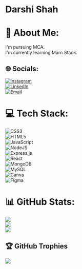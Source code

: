 <h1>Darshi Shah</h1>

# 💫 About Me:
I'm pursuing MCA.<br>I'm currently learning Marn Stack.<br>

## 🌐 Socials:
[![Instagram](https://img.shields.io/badge/Instagram-%23E4405F.svg?logo=Instagram&logoColor=white)](https://instagram.com/darshiii__9)  
[![LinkedIn](https://img.shields.io/badge/LinkedIn-%230077B5.svg?logo=linkedin&logoColor=white)](https://linkedin.com/in/darshi-shah-49a63b257)  
[![Email](https://img.shields.io/badge/Email-D14836?logo=gmail&logoColor=white)](mailto:shahdarshi910@gmail.com) 

# 💻 Tech Stack:
![CSS3](https://img.shields.io/badge/css3-%231572B6.svg?style=for-the-badge&logo=css3&logoColor=white)  
![HTML5](https://img.shields.io/badge/html5-%23E34F26.svg?style=for-the-badge&logo=html5&logoColor=white)  
![JavaScript](https://img.shields.io/badge/javascript-%23323330.svg?style=for-the-badge&logo=javascript&logoColor=%23F7DF1E)  
![NodeJS](https://img.shields.io/badge/node.js-6DA55F?style=for-the-badge&logo=node.js&logoColor=white)  
![Express.js](https://img.shields.io/badge/express.js-%23404d59.svg?style=for-the-badge&logo=express&logoColor=%2361DAFB)  
![React](https://img.shields.io/badge/react-%2320232a.svg?style=for-the-badge&logo=react&logoColor=%2361DAFB)  
![MongoDB](https://img.shields.io/badge/MongoDB-%234ea94b.svg?style=for-the-badge&logo=mongodb&logoColor=white)  
![MySQL](https://img.shields.io/badge/mysql-4479A1.svg?style=for-the-badge&logo=mysql&logoColor=white)  
![Canva](https://img.shields.io/badge/Canva-%2300C4CC.svg?style=for-the-badge&logo=Canva&logoColor=white)  
![Figma](https://img.shields.io/badge/figma-%23F24E1E.svg?style=for-the-badge&logo=figma&logoColor=white)

# 📊 GitHub Stats:
![](https://github-readme-stats.vercel.app/api?username=Darshi09&theme=default&hide_border=false&include_all_commits=false&count_private=false)<br/>
![](https://github-readme-streak-stats.herokuapp.com/?user=Darshi09&theme=default&hide_border=false)<br/>
![](https://github-readme-stats.vercel.app/api/top-langs/?username=Darshi09&theme=default&hide_border=false&include_all_commits=false&count_private=false&layout=compact)

## 🏆 GitHub Trophies
![](https://github-profile-trophy.vercel.app/?username=Darshi09&theme=default&no-frame=false&no-bg=false&margin-w=4)

<!-- Proudly created with GPRM ( https://gprm.itsvg.in ) -->

